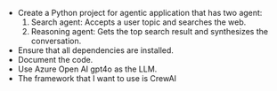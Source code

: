 - Create a Python project for agentic application that has two agent:
    1. Search agent: Accepts a user topic and searches the web.
    2. Reasoning agent: Gets the top search result and synthesizes the conversation.
- Ensure that all dependencies are installed.
- Document the code.
- Use Azure Open AI gpt4o as the LLM.
- The framework that I want to use is CrewAI



